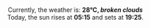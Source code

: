 <p  align="center"><br/>Currently, the weather is: <b> 28°C, <i>broken clouds</i></b></br>Today, the sun rises at <b>05:15</b> and sets at <b>19:25</b>.</p>